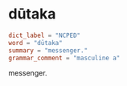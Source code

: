 # dūtaka

``` toml
dict_label = "NCPED"
word = "dūtaka"
summary = "messenger."
grammar_comment = "masculine a"
```

messenger.

